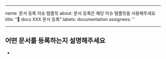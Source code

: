 
---
name: 문서 등록 이슈 템플릿
about: 문서 등록은 해당 이슈 템플릿을 사용해주세요
title: "️📝 docs XXX 문서 등록"
labels: documentation
assignees: ''

---

## 어떤 문서를 등록하는지 설명해주세요
- 
